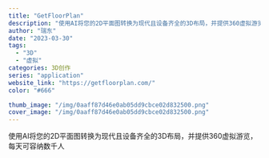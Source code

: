 ```yaml
---
title: "GetFloorPlan"
description: "使用AI将您的2D平面图转换为现代且设备齐全的3D布局，并提供360虚拟游览，每天可容纳数千人"
author: "瑞东"
date: "2023-03-30"
tags:
  - "3D"
  - "虚拟"
categories: 3D创作
series: "application"
website_link: "https://getfloorplan.com/"
color: "#666"

thumb_image: "/img/0aaff87d46e0ab05dd9cbce02d832500.png"
cover_image: "/img/0aaff87d46e0ab05dd9cbce02d832500.png"
---
```


使用AI将您的2D平面图转换为现代且设备齐全的3D布局，并提供360虚拟游览，每天可容纳数千人
